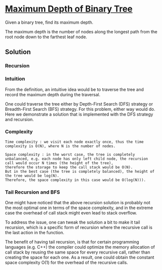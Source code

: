 # [Maximum Depth of Binary Tree](https://leetcode.com/articles/maximum-depth-of-binary-tree/#)

Given a binary tree, find its maximum depth.

The maximum depth is the number of nodes along the longest path from the root node down to the farthest leaf node.

## Solution

### Recursion

### Intuition

From the definition, an intuitive idea would be to traverse the tree and record the maximum depth during the traversal. 

One could traverse the tree either by Depth-First Search (DFS) strategy or Breadth-First Search (BFS) strategy. For this problem, either way would do. Here we demonstrate a solution that is implemented with the DFS strategy and recursion.

### Complexity

    Time complexity : we visit each node exactly once, thus the time complexity is O(N), where N is the number of nodes.

    Space complexity : in the worst case, the tree is completely unbalanced, e.g. each node has only left child node, the recursion call would occur N times (the height of the tree),
    therefore the storage to keep the call stack would be O(N).
    But in the best case (the tree is completely balanced), the height of the tree would be log⁡(N).
    Therefore, the space complexity in this case would be O(log⁡(N))). 

### Tail Recursion and BFS

One might have noticed that the above recursion solution is probably not the most optimal one in terms of
the space complexity, and in the extreme case the overhead of call stack might even lead to stack overflow.

To address the issue, one can tweak the solution a bit to make it tail recursion,
which is a specific form of recursion where the recursive call is the last action in the function.

The benefit of having tail recursion, is that for certain programming languages (e.g. C++) the compiler 
could optimize the memory allocation of call stack by reusing the same space for every recursive call,
rather than creating the space for each one. 
As a result, one could obtain the constant space complexity O(1) for the overhead of the recursive calls.